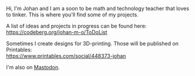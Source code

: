 Hi, I'm Johan and I am a soon to be math and technology teacher that loves to tinker. This is where you'll find some of my projects.

A list of ideas and projects in progress can be found here:  
https://codeberg.org/johan-m-o/ToDoList

Sometimes I create designs for 3D-printing. Those will be published on Printables:  
https://www.printables.com/social/448373-johan

I'm also on <a rel="me" href="https://mastodon.nu/@johan_m_o">Mastodon</a>.
